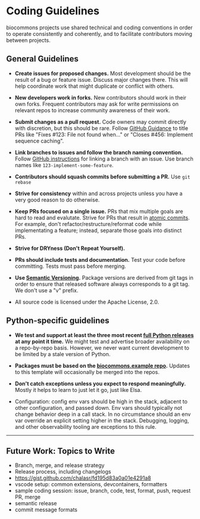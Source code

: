 # Coding Guidelines

biocommons projects use shared technical and coding conventions in order to operate
consistently and coherently, and to facilitate contributors moving between projects.

## General Guidelines

- **Create issues for proposed changes.**  Most development should be the result of a bug or feature
  issue.  Discuss major changes there.  This will help coordinate work that might duplicate or
  conflict with others.

- **New developers work in forks.** New contributors should work in their own forks. Frequent
  contributors may ask for write permissions on relevant repos to increase community awareness of
  their work.

- **Submit changes as a pull request.** Code owners may commit directly with discretion, but
  this should be rare.  Follow [GitHub
  Guidance](https://docs.github.com/en/issues/tracking-your-work-with-issues/using-issues/linking-a-pull-request-to-an-issue)
  to title PRs like "Fixes \#123: File not found when..." or "Closes \#456:
  Implement sequence caching".

- **Link branches to issues and follow the branch naming convention.**  Follow [GitHub
  instructions](https://docs.github.com/en/issues/tracking-your-work-with-issues/using-issues/linking-a-pull-request-to-an-issue#manually-linking-a-pull-request-or-branch-to-an-issue-using-the-issue-sidebar)
  for linking a branch with an issue.  Use branch names like `123-implement-some-feature`.

- **Contributors should squash commits before submitting a PR.**  Use `git rebase` 

- **Strive for consistency** within and across projects unless you have a very good reason to do
  otherwise.

- **Keep PRs focused on a single issue.**  PRs that mix multiple goals are hard to read and
evalutate. Strive for PRs that result in [atomic
commits](http://en.wikipedia.org/wiki/Atomic_commit#Atomic_Commit_Convention). For example, don't
refactor/restructure/reformat code while implementating a feature; instead, separate those goals
into distinct PRs.

- **Strive for DRYness (Don't Repeat Yourself).**

- **PRs should include tests and documentation.** Test your code before committing. Tests
  must pass before merging.

- **Use [Semantic Versioning](https://semver.org/).**  Package versions are derived from
git tags in order to ensure that released software always corresponds to a git tag. We don't use a
"v" prefix.

- All source code is licensed under the Apache License, 2.0.

## Python-specific guidelines

- **We test and support at least the three most recent [full Python
  releases](https://devguide.python.org/versions/) at any point it time.**  We might test and
  advertise broader availability on a repo-by-repo basis.  However, we never want current
  development to be limited by a stale version of Python.

- **Packages must be based on the [biocommons.example
  repo](https://github.com/biocommons/biocommons.example).**  Updates
  to this template will occasionally be merged into the repos.

- **Don't catch exceptions unless you expect to respond meaningfully.** Mostly it helps to learn to
  just let it go, just like Elsa.

- Configuration: config env vars should be high in the stack, adjacent to other configuration, and
  passed down.  Env vars should typically not change behavior deep in a call stack. In no
  circumstance should an env var override an explicit setting higher in the stack. Debugging,
  logging, and other observability tooling are exceptions to this rule.

---

## Future Work: Topics to Write

- Branch, merge, and release strategy
- Release process, including changelogs
- https://gist.github.com/chalasr/fd195d83a0a01e4291a8
- vscode setup: common extensions, devcontainers, formatters
- sample coding session: issue, branch, code, test, format, push, request PR, merge
- semantic release
- commit message formats